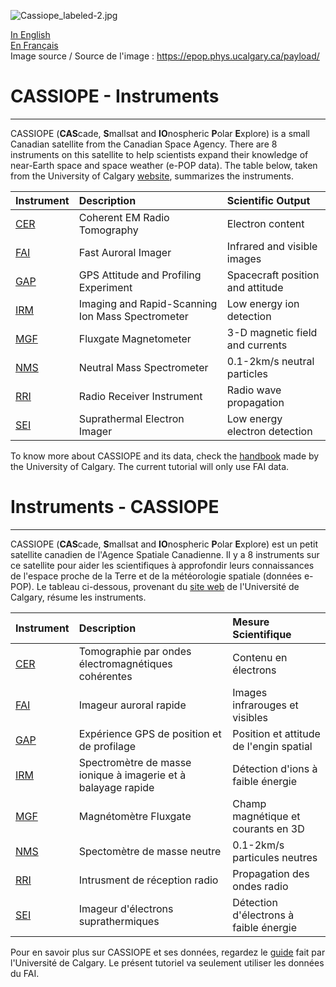 ![Cassiope_labeled-2.jpg](attachment:Cassiope_labeled-2.jpg)

[In English](#CASSIOPE---Instruments)    
[En Français](#Instruments---CASSIOPE)    
Image source / Source de l'image : https://epop.phys.ucalgary.ca/payload/

# CASSIOPE - Instruments
***
CASSIOPE (**CAS**cade, **S**mallsat and **IO**nospheric **P**olar **E**xplore) is a small Canadian satellite from the Canadian Space Agency. There are 8 instruments on this satellite to help scientists expand their knowledge of near-Earth space and space weather (e-POP data). The table below, taken from the University of Calgary [website](https://epop.phys.ucalgary.ca/payload/), summarizes the instruments.

| Instrument | Description | Scientific Output |
|:-----------|:------------|:------------------|
|[CER](https://epop.phys.ucalgary.ca/CER/)|Coherent EM Radio Tomography|Electron content|
|[FAI](https://epop.phys.ucalgary.ca/FAI/)|Fast Auroral Imager|Infrared and visible images|
|[GAP](https://epop.phys.ucalgary.ca/GAP/)|GPS Attitude and Profiling Experiment|Spacecraft position and attitude|
|[IRM](https://epop.phys.ucalgary.ca/IRM/)|Imaging and Rapid-Scanning Ion Mass Spectrometer|Low energy ion detection|
|[MGF](https://epop.phys.ucalgary.ca/MGF/)|Fluxgate Magnetometer|3-D magnetic field and currents|
|[NMS](https://epop.phys.ucalgary.ca/NMS/)|Neutral Mass Spectrometer|0.1-2km/s neutral particles|
|[RRI](https://epop.phys.ucalgary.ca/RRI/)|Radio Receiver Instrument|Radio wave propagation|
|[SEI](https://epop.phys.ucalgary.ca/SEI/)|Suprathermal Electron Imager|Low energy electron detection|

To know more about CASSIOPE and its data, check the [handbook](https://epop.phys.ucalgary.ca/data-handbook/) made by the University of Calgary. The current tutorial will only use FAI data.

# Instruments - CASSIOPE
***
CASSIOPE (**CAS**cade, **S**mallsat and **IO**nospheric **P**olar **E**xplore) est un petit satellite canadien de l'Agence Spatiale Canadienne. Il y a 8 instruments sur ce satellite pour aider les scientifiques à approfondir leurs connaissances de l'espace proche de la Terre et de la météorologie spatiale (données e-POP). Le tableau ci-dessous, provenant du [site web](https://epop.phys.ucalgary.ca/payload/) de l'Université de Calgary, résume les instruments.

| Instrument | Description | Mesure Scientifique |
|:-----------|:------------|:------------------|
|[CER](https://epop.phys.ucalgary.ca/CER/)|Tomographie par ondes électromagnétiques cohérentes|Contenu en électrons|
|[FAI](https://epop.phys.ucalgary.ca/FAI/)|Imageur auroral rapide|Images infrarouges et visibles|
|[GAP](https://epop.phys.ucalgary.ca/GAP/)|Expérience GPS de position et de profilage|Position et attitude de l'engin spatial|
|[IRM](https://epop.phys.ucalgary.ca/IRM/)|Spectromètre de masse ionique à imagerie et à balayage rapide|Détection d'ions à faible énergie|
|[MGF](https://epop.phys.ucalgary.ca/MGF/)|Magnétomètre Fluxgate|Champ magnétique et courants en 3D|
|[NMS](https://epop.phys.ucalgary.ca/NMS/)|Spectomètre de masse neutre|0.1-2km/s particules neutres|
|[RRI](https://epop.phys.ucalgary.ca/RRI/)|Intrusment de réception radio|Propagation des ondes radio|
|[SEI](https://epop.phys.ucalgary.ca/SEI/)|Imageur d'électrons suprathermiques|Détection d'électrons à faible énergie|

Pour en savoir plus sur CASSIOPE et ses données, regardez le [guide](https://epop.phys.ucalgary.ca/data-handbook/) fait par l'Université de Calgary. Le présent tutoriel va seulement utiliser les données du FAI.
